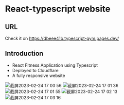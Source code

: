 # React-typescript website
## URL
Check it on https://dbeee41b.typescript-gym.pages.dev/

## Introduction
- React Fitness Application using Typescript
- Deployed to Cloudflare
- A fully responsive website 


![截屏2023-02-24 17 00 56](https://user-images.githubusercontent.com/19500045/221125095-dbdf7410-68d4-4852-9cf6-911fd7916133.png)
![截屏2023-02-24 17 01 36](https://user-images.githubusercontent.com/19500045/221125108-b926fede-4e0a-4683-95c5-87a4a421bc59.png)
![截屏2023-02-24 17 01 55](https://user-images.githubusercontent.com/19500045/221125162-130626c8-847c-41dc-bb33-05816317c783.png)
![截屏2023-02-24 17 02 13](https://user-images.githubusercontent.com/19500045/221125172-5702d8b5-2fe2-4611-82f2-07478b376c22.png)
![截屏2023-02-24 17 03 16](https://user-images.githubusercontent.com/19500045/221125190-4d104473-97b6-4efa-8db8-85cfc44eccc4.png)

